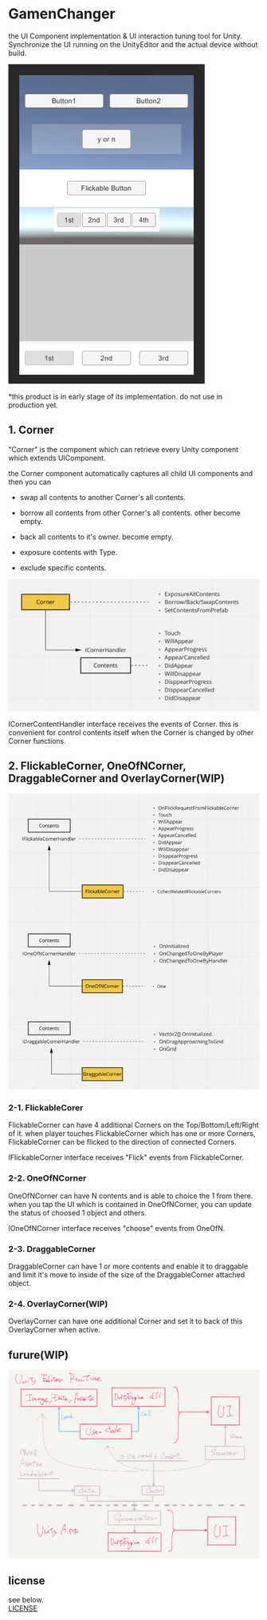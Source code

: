 # GamenChanger
the UI Component implementation & UI interaction tuning tool for Unity.  
Synchronize the UI running on the UnityEditor and the actual device without build.


![corner](./Images/image.png)

*this product is in early stage of its implementation. do not use in production yet.

## 1. Corner
"Corner" is the component which can retrieve every Unity component which extends UIComponent.

the Corner component automatically captures all child UI components and
then you can
* swap all contents to another Corner's all contents.
* borrow all contents from other Corner's all contents. other become empty.
* back all contents to it's owner. become empty.

* exposure contents with Type.
* exclude specific contents.

![corner](./Images/corner.png)

ICornerContentHandler interface receives the events of Corner.
this is convenient for control contents itself when the Corner is changed by other Corner functions.


## 2. FlickableCorner, OneOfNCorner, DraggableCorner and OverlayCorner(WIP)

![corner](./Images/corners.png)

### 2-1. FlickableCorer
FlickableCorner can have 4 additional Corners on the Top/Bottom/Left/Right of it. 
when player touches FlickableCorner which has one or more Corners, FlickableCorner can be flicked to the direction of connected Corners.

IFlickableCorner interface receives "Flick" events from FlickableCorner.


### 2-2. OneOfNCorner
OneOfNCorner can have N contents and is able to choice the 1 from there.
when you tap the UI which is contained in OneOfNCorner, you can update the status of choosed 1 object and others.

IOneOfNCorner interface receives "choose" events from OneOfN.


### 2-3. DraggableCorner
DraggableCorner can have 1 or more contents and enable it to draggable and limit it's move to inside of the size of the DraggableCorner attached object.


### 2-4. OverlayCorner(WIP)
OverlayCorner can have one additional Corner and set it to back of this OverlayCorner when active.


## furure(WIP)
 
![corner](./Images/overview_reflect.png)
 

## license
see below.  
[LICENSE](./LICENSE)
